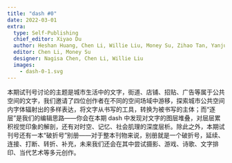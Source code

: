 ```yaml
---
title: "dash #0"
date: 2022-03-01
extra:
  type: Self-Publishing
  chief_editor: Xiyao Du
  author: Heshan Huang, Chen Li, Willie Liu, Money Su, Zihao Tan, Yanjun Zhang
  editor: Chen Li, Money Su
  designer: Nagisa Chen, Chen Li, Willie Liu
  images:
    - dash-0-1.svg
---
```


本期试刊号讨论的主题是城市生活中的文字，街道、店铺、招贴、广告等属于公共空间的文字，我们邀请了四位创作者在不同的空间场域中游移，探索城市公共空间内字体辐射出的多样表达，将文字从书写的工具，转换为被书写的主体；而“逐层”是我们的编辑思路——你会在本期 dash 中发现对文字的图层堆叠，对层层累积视觉印象的解剖，还有对时空、记忆、社会肌理的深度层析。除此之外，本期试刊号还有一本“破折号”别册——对于整本刊物来说，别册就是一个破折号，延续、连接、打断、转折、补充，未来我们还会在其中尝试摄影、游戏、诗歌、文字排印、当代艺术等多元创作。
